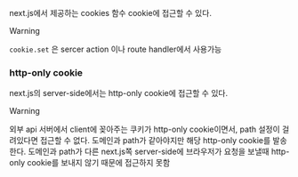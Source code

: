 next.js에서 제공하는 cookies 함수 cookie에 접근할 수 있다. 

> [!warning]
> `cookie.set` 은 sercer action 이나 route handler에서 사용가능 

### http-only cookie 
next.js의 server-side에서는 http-only cookie에 접근할 수 있다. 

> [!warning]
> 외부 api 서버에서 client에 꽂아주는 쿠키가 http-only cookie이면서, path 설정이 걸려있다면 접근할 수 없다. 도메인과 path가 같아야지만 해당 http-only cookie를 발송한다. 
> 도메인과 path가 다른 next.js쪽 server-side에 브라우저가 요청을 보낼때 http-only cookie를 보내지 않기 때문에 접근하지 못함






